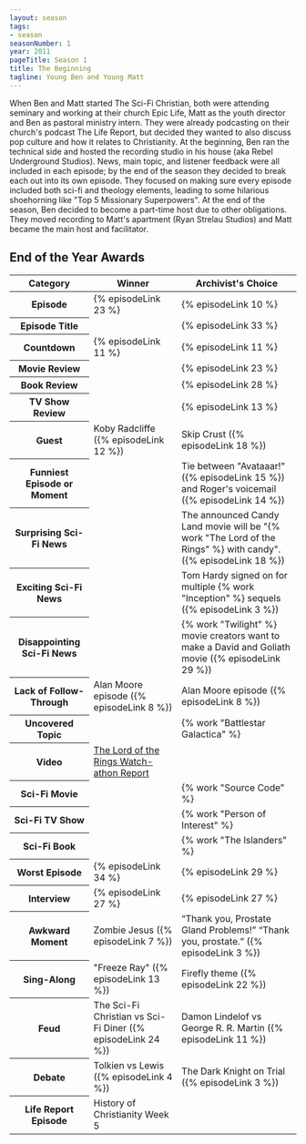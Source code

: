 ```yaml
---
layout: season
tags:
- season
seasonNumber: 1
year: 2011
pageTitle: Season 1
title: The Beginning
tagline: Young Ben and Young Matt
---
```

<div class="columns">
<div class="column is-half">
When Ben and Matt started The Sci-Fi Christian, both were attending seminary and working at their church Epic Life, Matt as the youth director and Ben as pastoral ministry intern. They were already podcasting on their church's podcast The Life Report, but decided they wanted to also discuss pop culture and how it relates to Christianity. At the beginning, Ben ran the technical side and hosted the recording studio in his house (aka Rebel Underground Studios). News, main topic, and listener feedback were all included in each episode; by the end of the season they decided to break each out into its own episode. They focused on making sure every episode included both sci-fi and theology elements, leading to some hilarious shoehorning like "Top 5 Missionary Superpowers". At the end of the season, Ben decided to become a part-time host due to other obligations. They moved recording to Matt's apartment (Ryan Strelau Studios) and Matt became the main host and facilitator.
</div>
</div>



## End of the Year Awards
<table class="table is-striped">
    <thead>
        <tr>
            <th>Category</th>
            <th>Winner</th>
            <th class="archivist">Archivist's Choice</th>
        </tr>
    </thead>
    <tbody>
        <tr>
            <th>Episode</th>
            <td>{% episodeLink 23 %}</td>
            <td>{% episodeLink 10 %}</td>
        </tr>
        <tr>
            <th>Episode Title</th>
            <td></td>
            <td>{% episodeLink 33 %}</td>
        </tr>
        <tr>
            <th>Countdown</th>
            <td>{% episodeLink 11 %}</td>
            <td>{% episodeLink 11 %}</td>
        </tr>
        <tr>
            <th>Movie Review</th>
            <td></td>
            <td>{% episodeLink 23 %}</td>
        </tr>
        <tr>
            <th>Book Review</th>
            <td></td>
            <td>{% episodeLink 28 %}</td>
        </tr>
        <tr>
            <th>TV Show Review</th>
            <td></td>
            <td>{% episodeLink 13 %}</td>
        </tr>
        <tr>
            <th>Guest</th>
            <td>Koby Radcliffe ({% episodeLink 12 %})</td>
            <td>Skip Crust ({% episodeLink 18 %})</td>
        </tr>
        <tr>
            <th>Funniest Episode or Moment</th>
            <td></td>
            <td>Tie between "Avataaar!" ({% episodeLink 15 %}) and Roger's voicemail ({% episodeLink 14 %})</td>
        </tr>
        <tr>
            <th>Surprising Sci-Fi News</th>
            <td></td>
            <td>The announced Candy Land movie will be "{% work "The Lord of the Rings" %} with candy". ({% episodeLink 18 %})</td>
        </tr>
        <tr>
            <th>Exciting Sci-Fi News</th>
            <td></td>
            <td>Tom Hardy signed on for multiple {% work "Inception" %} sequels ({% episodeLink 3 %})</td>
        </tr>
        <tr>
            <th>Disappointing Sci-Fi News</th>
            <td></td>
            <td>{% work "Twilight" %} movie creators want to make a David and Goliath movie ({% episodeLink 29 %})</td>
        </tr>
        <tr>
            <th>Lack of Follow-Through</th>
            <td>Alan Moore episode ({% episodeLink 8 %})</td>
            <td>Alan Moore episode ({% episodeLink 8 %})</td>
        </tr>
        <tr>
            <th>Uncovered Topic</th>
            <td></td>
            <td>{% work "Battlestar Galactica" %}</td>
        </tr>
        <tr>
            <th>Video</th>
            <td><a href="https://youtu.be/iFvCdZmtByI">The Lord of the Rings Watch-athon Report</a></td>
            <td></td>
        </tr>
        <tr>
            <th>Sci-Fi Movie</th>
            <td></td>
            <td>{% work "Source Code" %}</td>
        </tr>
        <tr>
            <th>Sci-Fi TV Show</th>
            <td></td>
            <td>{% work "Person of Interest" %}</td>
        </tr>
        <tr>
            <th>Sci-Fi Book</th>
            <td></td>
            <td>{% work "The Islanders" %}</td>
        </tr>
        <tr>
            <th>Worst Episode</th>
            <td>{% episodeLink 34 %}</td>
            <td>{% episodeLink 29 %}</td>
        </tr>
        <!-- special for this year -->
        <tr>
            <th>Interview</th>
            <td>{% episodeLink 27 %}</td>
            <td>{% episodeLink 27 %}</td>
        </tr>
        <tr>
            <th>Awkward Moment</th>
            <td>Zombie Jesus ({% episodeLink 7 %})</td>
            <td><q class="ben inline">Thank you, Prostate Gland Problems!</q> <q class="matt inline">Thank you, prostate.</q> ({% episodeLink 3 %})</td>
        </tr>
        <tr>
            <th>Sing-Along</th>
            <td>"Freeze Ray" ({% episodeLink 13 %})</td>
            <td>Firefly theme ({% episodeLink 22 %})</td>
        </tr>
        <tr>
            <th>Feud</th>
            <td>The Sci-Fi Christian vs Sci-Fi Diner ({% episodeLink 24 %})</td>
            <td>Damon Lindelof vs George R. R. Martin ({% episodeLink 11 %})</td>
        </tr>
        <tr>
            <th>Debate</th>
            <td>Tolkien vs Lewis ({% episodeLink 4 %})</td>
            <td>The Dark Knight on Trial ({% episodeLink 3 %})</td>
        </tr>
        <tr>
            <th>Life Report Episode</th>
            <td>History of Christianity Week 5</td>
            <td></td>
        </tr>
    </tbody>
</table>
